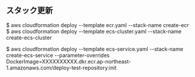 ## スタック更新
$ aws cloudformation deploy --template ecr.yaml --stack-name create-ecr
$ aws cloudformation deploy --template ecs-cluster.yaml --stack-name create-ecs-cluster

$ aws cloudformation deploy --template ecs-service.yaml --stack-name create-ecs-service --parameter-overrides DockerImage=XXXXXXXXXX.dkr.ecr.ap-northeast-1.amazonaws.com/deploy-test-repository:init
